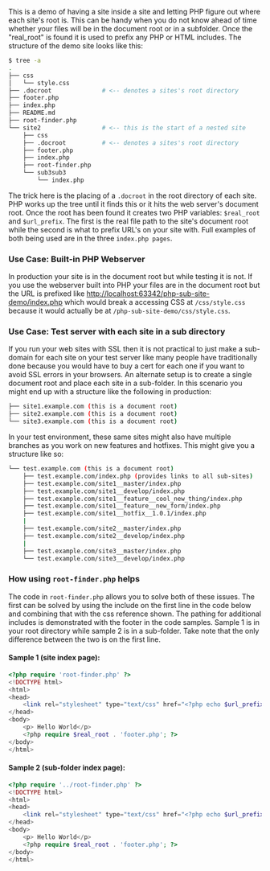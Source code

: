 This is a demo of having a site inside a site and letting PHP figure out where
each site's root is. This can be handy when you do not know ahead of time
whether your files will be in the document root or in a subfolder. Once the
"real_root" is found it is used to prefix any PHP or HTML includes. The
structure of the demo site looks like this:

```bash
$ tree -a
.
├── css
│   └── style.css
├── .docroot              # <-- denotes a sites's root directory
├── footer.php
├── index.php
├── README.md
├── root-finder.php
└── site2                 # <-- this is the start of a nested site
    ├── css
    ├── .docroot          # <-- denotes a sites's root directory
    ├── footer.php
    ├── index.php
    ├── root-finder.php
    └── sub3sub3
        └── index.php
```

The trick here is the placing of a `.docroot` in the root directory of each
site. PHP works up the tree until it finds this or it hits the web server's
document root. Once the root has been found it creates two PHP variables:
`$real_root` and `$url_prefix`. The first is the real file path to the site's
document root while the second is what to prefix URL's on your site with. Full
examples of both being used are in the three `index.php pages`.


### Use Case: Built-in PHP Webserver

In production your site is in the document root but while testing it is not.
If you use the webserver built into PHP your files are in the document root but
the URL is prefixed like
[http://localhost:63342/php-sub-site-demo/index.php][demo-site] which would
break a accessing CSS at `/css/style.css` because it would actually be at
`/php-sub-site-demo/css/style.css`.


### Use Case: Test server with each site in a sub directory

If you run your web sites with SSL then it is not practical to just make a
sub-domain for each site on your test server like many people have traditionally
done because you would have to buy a cert for each one if you want to avoid SSL
errors in your browsers. An alternate setup is to create a single document root
and place each site in a sub-folder. In this scenario you might end up with a
structure like the following in production:  

```bash
├── site1.example.com (this is a document root)
├── site2.example.com (this is a document root)
└── site3.example.com (this is a document root)
```

In your test environment, these same sites might also have multiple branches
as you work on new features and hotfixes. This might give you a structure like
so:

```bash
└── test.example.com (this is a document root)
    ├── test.example.com/index.php (provides links to all sub-sites)
    ├── test.example.com/site1__master/index.php
    ├── test.example.com/site1__develop/index.php
    ├── test.example.com/site1__feature__cool_new_thing/index.php
    ├── test.example.com/site1__feature__new_form/index.php
    ├── test.example.com/site1__hotfix__1.0.1/index.php
    |
    ├── test.example.com/site2__master/index.php
    ├── test.example.com/site2__develop/index.php
    |
    ├── test.example.com/site3__master/index.php
    └── test.example.com/site3__develop/index.php
```


### How using `root-finder.php` helps

The code in `root-finder.php` allows you to solve both of these issues. The
first can be solved by using the include on the first line in the code below and
combining that with the css reference shown. The pathing for additional includes
is demonstrated with the footer in the code samples. Sample 1 is in your root
directory while sample 2 is in a sub-folder. Take note that the only difference
between the two is on the first line.


#### Sample 1 (site index page):

```php
<?php require 'root-finder.php' ?>
<!DOCTYPE html>
<html>
<head>
    <link rel="stylesheet" type="text/css" href="<?php echo $url_prefix;?>css/style.css">
</head>
<body>
    <p> Hello World</p>
    <?php require $real_root . 'footer.php'; ?>
</body>
</html>
```


#### Sample 2 (sub-folder index page):

```php
<?php require '../root-finder.php' ?>
<!DOCTYPE html>
<html>
<head>
    <link rel="stylesheet" type="text/css" href="<?php echo $url_prefix;?>css/style.css">
</head>
<body>
    <p> Hello World</p>
    <?php require $real_root . 'footer.php'; ?>
</body>
</html>
```

[demo-site]: http://localhost:63342/php-sub-site-demo/index.php
